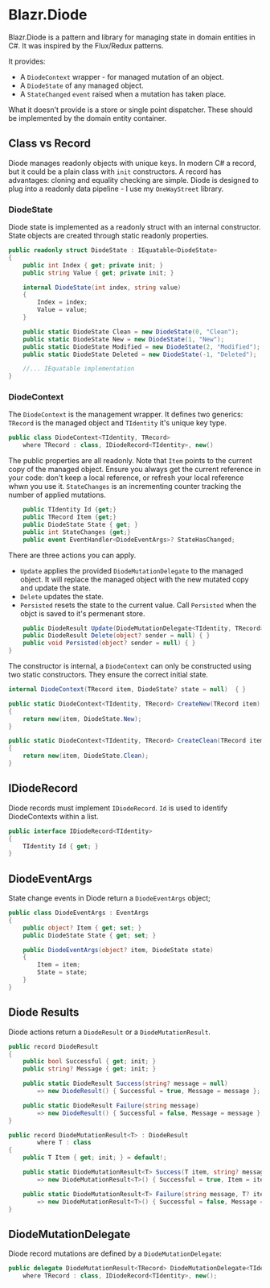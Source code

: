 # Blazr.Diode

Blazr.Diode is a pattern and library for managing state in domain entities in C#.  It was inspired by the Flux/Redux patterns.

It provides:

 - A `DiodeContext` wrapper - for managed mutation of an object. 
 - A `DiodeState` of any managed object.
 - A `StateChanged` `event` raised when a mutation has taken place.

What it doesn't provide is a store or single point dispatcher.  These should be implemented by the domain entity container.

## Class vs Record

Diode manages readonly objects with unique keys.  In modern C# a record, but it could be a plain class with `init` constructors.  A record has advantages: cloning and equality checking are simple.  Diode is designed to plug into a readonly data pipeline - I use my `OneWayStreet` library.   

### DiodeState

Diode state is implemented as a readonly struct with an internal constructor.  State objects are created through static readonly properties.

```csharp
public readonly struct DiodeState : IEquatable<DiodeState>
{
    public int Index { get; private init; }
    public string Value { get; private init; }

    internal DiodeState(int index, string value)
    {
        Index = index;
        Value = value; 
    }

    public static DiodeState Clean = new DiodeState(0, "Clean");
    public static DiodeState New = new DiodeState(1, "New");
    public static DiodeState Modified = new DiodeState(2, "Modified");
    public static DiodeState Deleted = new DiodeState(-1, "Deleted");

    //... IEquatable implementation
}
```

### DiodeContext

The `DiodeContext` is the management wrapper.  It defines two generics: `TRecord` is the managed object and `TIdentity` it's unique key type. 

```csharp
public class DiodeContext<TIdentity, TRecord>
    where TRecord : class, IDiodeRecord<TIdentity>, new()
```

The public properties are all readonly.  Note that `Item` points to the current copy of the managed object.  Ensure you always get the current reference in your code: don't keep a local reference, or refresh your local reference whwn you use it.  `StateChanges` is an incrementing counter tracking the number of applied mutations. 

```csharp
    public TIdentity Id {get;}
    public TRecord Item {get;}
    public DiodeState State { get; }
    public int StateChanges {get;}
    public event EventHandler<DiodeEventArgs>? StateHasChanged;

```

There are three actions you can apply.  

 - `Update` applies the provided `DiodeMutationDelegate` to the managed object.  It will replace the managed object with the new mutated copy and update the state.
 - `Delete` updates the state.
 - `Persisted` resets the state to the current value.  Call `Persisted` when the objct is saved to it's permenant store.

```csharp
    public DiodeResult Update(DiodeMutationDelegate<TIdentity, TRecord> mutation, object? sender = null) { }
    public DiodeResult Delete(object? sender = null) { }
    public void Persisted(object? sender = null) { }
}
```

The constructor is internal, a `DiodeContext` can only be constructed using two static constructors.  They ensure the correct initial state. 

```csharp
internal DiodeContext(TRecord item, DiodeState? state = null)  { }

public static DiodeContext<TIdentity, TRecord> CreateNew(TRecord item)
{
    return new(item, DiodeState.New);
}

public static DiodeContext<TIdentity, TRecord> CreateClean(TRecord item)
{
    return new(item, DiodeState.Clean);
}
```

## IDiodeRecord

Diode records must implement `IDiodeRecord`.  `Id` is used to identify DiodeContexts within a list.

```csharp
public interface IDiodeRecord<TIdentity>
{
    TIdentity Id { get; }
}
```

## DiodeEventArgs

State change events in Diode return a `DiodeEventArgs` object;

```csharp
public class DiodeEventArgs : EventArgs
{
    public object? Item { get; set; }
    public DiodeState State { get; set; }

    public DiodeEventArgs(object? item, DiodeState state)
    {
        Item = item;
        State = state;
    }
}
```

## Diode Results

Diode actions return a `DiodeResult` or a `DiodeMutationResult`.

```csharp
public record DiodeResult
{
    public bool Successful { get; init; }
    public string? Message { get; init; }

    public static DiodeResult Success(string? message = null)
        => new DiodeResult() { Successful = true, Message = message };

    public static DiodeResult Failure(string message)
        => new DiodeResult() { Successful = false, Message = message };
}
```

```csharp
public record DiodeMutationResult<T> : DiodeResult
        where T : class
{
    public T Item { get; init; } = default!;

    public static DiodeMutationResult<T> Success(T item, string? message = null)
        => new DiodeMutationResult<T>() { Successful = true, Item = item, Message = message };

    public static DiodeMutationResult<T> Failure(string message, T? item = null)
        => new DiodeMutationResult<T>() { Successful = false, Message = message, Item = item! };
}
```

## DiodeMutationDelegate

Diode record mutations are defined by a `DiodeMutationDelegate`:

```csharp
public delegate DiodeMutationResult<TRecord> DiodeMutationDelegate<TIdentity, TRecord>(DiodeContext<TIdentity, TRecord> item)
    where TRecord : class, IDiodeRecord<TIdentity>, new();
```
